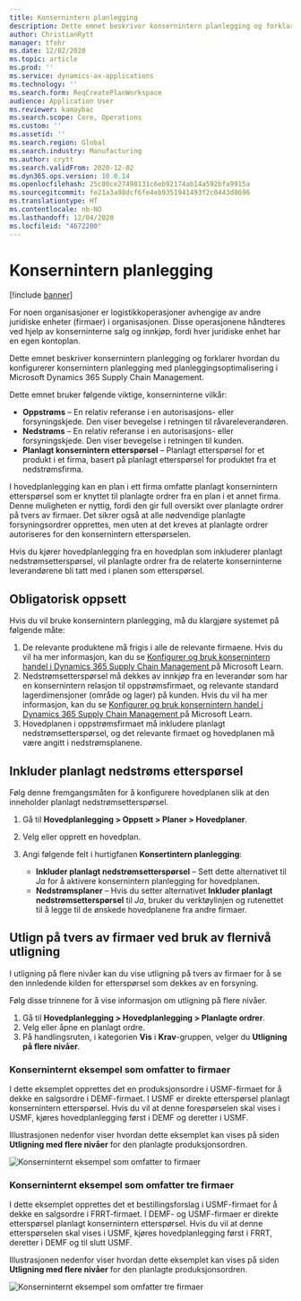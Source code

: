 ```yaml
---
title: Konsernintern planlegging
description: Dette emnet beskriver konsernintern planlegging og forklarer hvordan du konfigurerer konsernintern planlegging med planleggingsoptimalisering i Microsoft Dynamics 365 Supply Chain Management.
author: ChristianRytt
manager: tfehr
ms.date: 12/02/2020
ms.topic: article
ms.prod: ''
ms.service: dynamics-ax-applications
ms.technology: ''
ms.search.form: ReqCreatePlanWorkspace
audience: Application User
ms.reviewer: kamaybac
ms.search.scope: Core, Operations
ms.custom: ''
ms.assetid: ''
ms.search.region: Global
ms.search.industry: Manufacturing
ms.author: crytt
ms.search.validFrom: 2020-12-02
ms.dyn365.ops.version: 10.0.14
ms.openlocfilehash: 25c80ce27498131c6eb92174ab14a592bfa9915a
ms.sourcegitcommit: fe21a3a98dcf6fe4eb9351941493f2c0443d8696
ms.translationtype: HT
ms.contentlocale: nb-NO
ms.lasthandoff: 12/04/2020
ms.locfileid: "4672200"
---
```

# <a name="intercompany-planning"></a>Konsernintern planlegging

[!include [banner](../../includes/banner.md)]

For noen organisasjoner er logistikkoperasjoner avhengige av andre juridiske enheter (firmaer) i organisasjonen. Disse operasjonene håndteres ved hjelp av konserninterne salg og innkjøp, fordi hver juridiske enhet har en egen kontoplan.

Dette emnet beskriver konsernintern planlegging og forklarer hvordan du konfigurerer konsernintern planlegging med planleggingsoptimalisering i Microsoft Dynamics 365 Supply Chain Management.

Dette emnet bruker følgende viktige, konserninterne vilkår:

- **Oppstrøms** – En relativ referanse i en autorisasjons- eller forsyningskjede. Den viser bevegelse i retningen til råvareleverandøren.
- **Nedstrøms** – En relativ referanse i en autorisasjons- eller forsyningskjede. Den viser bevegelse i retningen til kunden.
- **Planlagt konsernintern etterspørsel** – Planlagt etterspørsel for et produkt i et firma, basert på planlagt etterspørsel for produktet fra et nedstrømsfirma.

I hovedplanlegging kan en plan i ett firma omfatte planlagt konsernintern etterspørsel som er knyttet til planlagte ordrer fra en plan i et annet firma. Denne muligheten er nyttig, fordi den gir full oversikt over planlagte ordrer på tvers av firmaer. Det sikrer også at alle nødvendige planlagte forsyningsordrer opprettes, men uten at det kreves at planlagte ordrer autoriseres for den konsernintern etterspørselen.

Hvis du kjører hovedplanlegging fra en hovedplan som inkluderer planlagt nedstrømsetterspørsel, vil planlagte ordrer fra de relaterte konserninterne leverandørene bli tatt med i planen som etterspørsel.

## <a name="required-setup"></a>Obligatorisk oppsett

Hvis du vil bruke konsernintern planlegging, må du klargjøre systemet på følgende måte:

1. De relevante produktene må frigis i alle de relevante firmaene. Hvis du vil ha mer informasjon, kan du se [Konfigurer og bruk konsernintern handel i Dynamics 365 Supply Chain Management ](https://docs.microsoft.com/learn/modules/configure-use-intercompany-trade-dyn365-supply-chain-mgmt/) på Microsoft Learn.
1. Nedstrømsetterspørsel må dekkes av innkjøp fra en leverandør som har en konsernintern relasjon til oppstrømsfirmaet, og relevante standard lagerdimensjoner (område og lager) på kunden. Hvis du vil ha mer informasjon, kan du se [Konfigurer og bruk konsernintern handel i Dynamics 365 Supply Chain Management ](https://docs.microsoft.com/learn/modules/configure-use-intercompany-trade-dyn365-supply-chain-mgmt/) på Microsoft Learn.
1. Hovedplanen i oppstrømsfirmaet må inkludere planlagt nedstrømsetterspørsel, og det relevante firmaet og hovedplanen må være angitt i nedstrømsplanene.

## <a name="include-planned-downstream-demand"></a>Inkluder planlagt nedstrøms etterspørsel

Følg denne fremgangsmåten for å konfigurere hovedplanen slik at den inneholder planlagt nedstrømsetterspørsel.

1. Gå til **Hovedplanlegging \> Oppsett \> Planer \> Hovedplaner**.
1. Velg eller opprett en hovedplan.
1. Angi følgende felt i hurtigfanen **Konsertintern planlegging**:

    - **Inkluder planlagt nedstrømsetterspørsel** – Sett dette alternativet til *Ja* for å aktivere konsernintern planlegging for hovedplanen.
    - **Nedstrømsplaner** – Hvis du setter alternativet **Inkluder planlagt nedstrømsetterspørsel** til *Ja*, bruker du verktøylinjen og rutenettet til å legge til de ønskede hovedplanene fra andre firmaer.

## <a name="peg-across-companies-by-using-multilevel-pegging"></a>Utlign på tvers av firmaer ved bruk av flernivå utligning

I utligning på flere nivåer kan du vise utligning på tvers av firmaer for å se den innledende kilden for etterspørsel som dekkes av en forsyning.

Følg disse trinnene for å vise informasjon om utligning på flere nivåer.

1. Gå til **Hovedplanlegging \> Hovedplanlegging \> Planlagte ordrer**.
1. Velg eller åpne en planlagt ordre.
1. På handlingsruten, i kategorien **Vis** i **Krav**-gruppen, velger du **Utligning på flere nivåer**.

### <a name="intercompany-example-that-involves-two-companies"></a>Konserninternt eksempel som omfatter to firmaer

I dette eksemplet opprettes det en produksjonsordre i USMF-firmaet for å dekke en salgsordre i DEMF-firmaet. I USMF er direkte etterspørsel planlagt konsernintern etterspørsel. Hvis du vil at denne forespørselen skal vises i USMF, kjøres hovedplanlegging først i DEMF og deretter i USMF.

Illustrasjonen nedenfor viser hvordan dette eksemplet kan vises på siden **Utligning med flere nivåer** for den planlagte produksjonsordren.

![Konserninternt eksempel som omfatter to firmaer](media/IntercompanyPlanning1.png)

### <a name="intercompany-example-that-involves-three-companies"></a>Konserninternt eksempel som omfatter tre firmaer

I dette eksemplet opprettes det et bestillingsforslag i USMF-firmaet for å dekke en salgsordre i FRRT-firmaet. I DEMF- og USMF-firmaer er direkte etterspørsel planlagt konsernintern etterspørsel. Hvis du vil at denne etterspørselen skal vises i USMF, kjøres hovedplanlegging først i FRRT, deretter i DEMF og til slutt USMF.

Illustrasjonen nedenfor viser hvordan dette eksemplet kan vises på siden **Utligning med flere nivåer** for den planlagte produksjonsordren.

![Konserninternt eksempel som omfatter tre firmaer](media/IntercompanyPlanning2.png)
